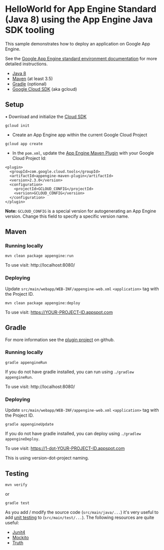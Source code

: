 HelloWorld for App Engine Standard (Java 8) using the App Engine Java SDK tooling
============================

This sample demonstrates how to deploy an application on Google App Engine.

See the [Google App Engine standard environment documentation][ae-docs] for more
detailed instructions.

[ae-docs]: https://cloud.google.com/appengine/docs/java/


* [Java 8](http://www.oracle.com/technetwork/java/javase/downloads/index.html)
* [Maven](https://maven.apache.org/download.cgi) (at least 3.5)
* [Gradle](https://gradle.org/gradle-download/) (optional)
* [Google Cloud SDK](https://cloud.google.com/sdk/) (aka gcloud)

## Setup

• Download and initialize the [Cloud SDK](https://cloud.google.com/sdk/)
```
gcloud init
```
* Create an App Engine app within the current Google Cloud Project

```
gcloud app create
```

* In the `pom.xml`, update the [App Engine Maven Plugin](https://cloud.google.com/appengine/docs/standard/java/tools/maven-reference)
with your Google Cloud Project Id:

```
<plugin>
  <groupId>com.google.cloud.tools</groupId>
  <artifactId>appengine-maven-plugin</artifactId>
  <version>2.3.0</version>
  <configuration>
    <projectId>GCLOUD_CONFIG</projectId>
    <version>GCLOUD_CONFIG</version>
  </configuration>
</plugin>
```
**Note:** `GCLOUD_CONFIG` is a special version for autogenerating an App Engine 
version. Change this field to specify a specific version name.

## Maven
### Running locally

    mvn clean package appengine:run

To use visit: http://localhost:8080/

### Deploying

Update `src/main/webapp/WEB-INF/appengine-web.xml` `<application>` tag with the Project ID.

    mvn clean package appengine:deploy

To use visit:  https://YOUR-PROJECT-ID.appspot.com

## Gradle

For more information see the [plugin project](https://github.com/GoogleCloudPlatform/gradle-appengine-plugin#gradle-app-engine-plugin-) on github.

### Running locally

    gradle appengineRun

If you do not have gradle installed, you can run using `./gradlew appengineRun`.

To use visit: http://localhost:8080/

### Deploying

Update `src/main/webapp/WEB-INF/appengine-web.xml` `<application>` tag with the Project ID.

    gradle appengineUpdate

If you do not have gradle installed, you can deploy using `./gradlew appengineDeploy`.

To use visit:  https://1-dot-YOUR-PROJECT-ID.appspot.com

This is using version-dot-project naming.

## Testing

    mvn verify

 or

    gradle test

As you add / modify the source code (`src/main/java/...`) it's very useful to add [unit testing](https://cloud.google.com/appengine/docs/java/tools/localunittesting)
to (`src/main/test/...`).  The following resources are quite useful:

* [Junit4](http://junit.org/junit4/)
* [Mockito](http://mockito.org/)
* [Truth](http://google.github.io/truth/)
